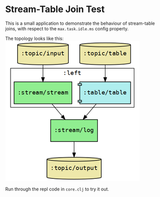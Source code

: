 # Stream-Table Join Test

This is a small application to demonstrate the behaviour of stream-table joins, 
with respect to the `max.task.idle.ms` config property.

The topology looks like this:
![Topology](./topology.png)

Run through the repl code in `core.clj` to try it out.

